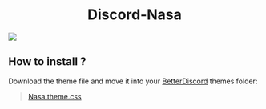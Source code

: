 <h1 align="center">Discord-Nasa</h1>

![](https://i.imgur.com/Mw5SA0I.png)

## How to install ?
Download the theme file and move it into your [BetterDiscord](https://betterdiscord.net) themes folder:

>[Nasa.theme.css](https://github.com/UltraLionfr/My-BetterDiscord-Theme/releases/download/1.0/nasa.theme.css)
